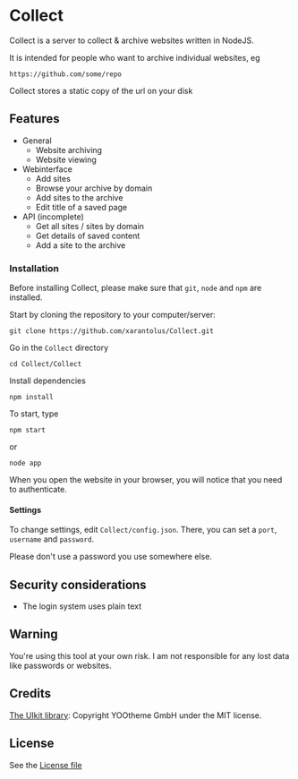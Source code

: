 # CollectCollect is a server to collect & archive websites written in NodeJS.It is intended for people who want to archive individual websites, eg```https://github.com/some/repo```Collect stores a static copy of the url on your disk## Features   * General      * Website archiving      * Website viewing   * Webinterface      * Add sites      * Browse your archive by domain      * Add sites to the archive      * Edit title of a saved page   * API (incomplete)      * Get all sites / sites by domain      * Get details of saved content      * Add a site to the archive### InstallationBefore installing Collect, please make sure that `git`, `node` and `npm` are installed.Start by cloning the repository to your computer/server:```git clone https://github.com/xarantolus/Collect.git```Go in the `Collect` directory```cd Collect/Collect```Install dependencies```npm install```To start, type```npm start```or ```node app```When you open the website in your browser, you will notice that you need to authenticate.#### SettingsTo change settings, edit `Collect/config.json`. There, you can set a `port`, `username` and `password`.Please don't use a password you use somewhere else. ## Security considerations   * The login system uses plain text## WarningYou're using this tool at your own risk. I am not responsible for any lost data like passwords or websites.## Credits   [The UIkit library](https://github.com/uikit/uikit): Copyright YOOtheme GmbH under the MIT license.## LicenseSee the [License file](LICENSE)